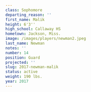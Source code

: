 ```yaml
---
class: Sophomore
departing_reason: ''
first_name: Malik
height: 6'3''
high_school: Callaway HS
hometown: Jackson, Miss.
image: /images/players/newman2.jpeg
last_name: Newman
notes: ''
number: 14
position: Guard
projected: ''
slug: 2017-newman-malik
status: active
weight: 190 lbs.
year: 2017
---
```

